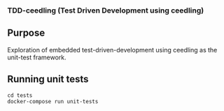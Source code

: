 ### TDD-ceedling (Test Driven Development using ceedling)

## Purpose
Exploration of embedded test-driven-development using ceedling as the unit-test framework.

## Running unit tests

```
cd tests
docker-compose run unit-tests
```



